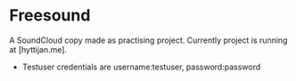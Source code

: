 # Freesound
A SoundCloud copy made as practising project. Currently project is running at [hyttijan.me].

* Testuser credentials are username:testuser, password:password

